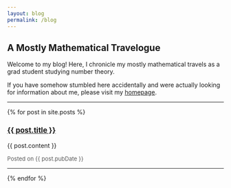 ```yaml
---
layout: blog
permalink: /blog
---
```


## A Mostly Mathematical Travelogue

Welcome to my blog!  Here, I chronicle my mostly mathematical travels as a grad student studying number theory.  

If you have somehow stumbled here accidentally and were actually looking for information about me, please visit my [homepage](https://zporat.github.io). 

---

{% for post in site.posts %}

<h3 style="font-size: 120%"><a href="{{ post.url }}">{{ post.title }}</a></h3> 
<p> {{ post.content }} </p>
<p style="color: #595959; font-size:13px"> Posted on {{ post.pubDate }} </p>   

---
{% endfor %}
